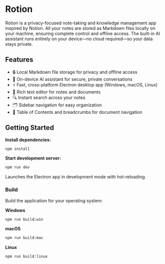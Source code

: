 # Rotion
Rotion is a privacy-focused note-taking and knowledge management app inspired by Notion. All your notes are stored as Markdown files locally on your machine, ensuring complete control and offline access. The built-in AI assistant runs entirely on your device—no cloud required—so your data stays private.

## Features
- 🔒 Local Markdown file storage for privacy and offline access
- 🤖 On-device AI assistant for secure, private conversations
- ⚡ Fast, cross-platform Electron desktop app (Windows, macOS, Linux)
- 📝 Rich text editor for notes and documents
- 🔍 Instant search across your notes
- 🗂 Sidebar navigation for easy organization
- 🧭 Table of Contents and breadcrumbs for document navigation

## Getting Started

**Install dependencies:**
```bash
npm install
```

**Start development server:**
```bash
npm run dev
```
Launches the Electron app in development mode with hot-reloading.

### Build

Build the application for your operating system:

**Windows**
```bash
npm run build:win
```
**macOS**
```bash
npm run build:mac
```
**Linux**
```bash
npm run build:linux
```
